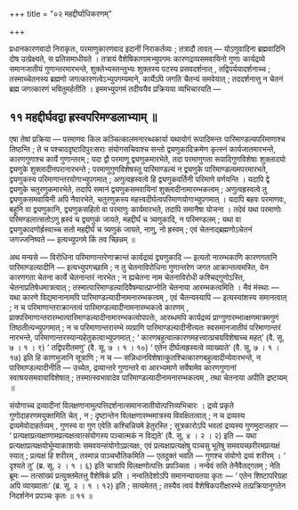 +++
title = "०२ महद्दीर्घाधिकरणम्"

+++

प्रधानकारणवादो निराकृतः, परमाणुकारणवाद इदानीं निराकर्तव्यः ; तत्रादौ तावत् — योऽणुवादिना ब्रह्मवादिनि दोष उत्प्रेक्ष्यते, स प्रतिसमाधीयते । तत्रायं वैशेषिकाणामभ्युपगमः कारणद्रव्यसमवायिनो गुणाः कार्यद्रव्ये समानजातीयं गुणान्तरमारभन्ते, शुक्लेभ्यस्तन्तुभ्यः शुक्लस्य पटस्य प्रसवदर्शनात् , तद्विपर्ययादर्शनाच्च ; तस्माच्चेतनस्य ब्रह्मणो जगत्कारणत्वेऽभ्युपगम्यमाने, कार्येऽपि जगति चैतन्यं समवेयात् ; तददर्शनात्तु न चेतनं ब्रह्म जगत्कारणं भवितुमर्हतीति । इममभ्युपगमं तदीययैव प्रक्रियया व्यभिचारयति —

## ११ महद्दीर्घवद्वा ह्रस्वपरिमण्डलाभ्याम् ॥

एषा तेषां प्रक्रिया — परमाणवः किल कञ्चित्कालमनारब्धकार्या यथायोगं रूपादिमन्तः पारिमाण्डल्यपरिमाणाश्च तिष्ठन्ति ; ते च पश्चाददृष्टादिपुरःसराः संयोगसचिवाश्च सन्तो द्व्यणुकादिक्रमेण कृत्स्नं कार्यजातमारभन्ते, कारणगुणाश्च कार्ये गुणान्तरम् ; यदा द्वौ परमाणू द्व्यणुकमारभेते, तदा परमाणुगता रूपादिगुणविशेषाः शुक्लादयो द्व्यणुके शुक्लादीनपरानारभन्ते ; परमाणुगुणविशेषस्तु पारिमाण्डल्यं न द्व्यणुके पारिमाण्डल्यमपरमारभते, द्व्यणुकस्य परिमाणान्तरयोगाभ्युपगमात् ; अणुत्वह्रस्वत्वे हि द्व्यणुकवर्तिनी परिमाणे वर्णयन्ति । यदापि द्वे द्व्यणुके चतुरणुकमारभेते, तदापि समानं द्व्यणुकसमवायिनां शुक्लादीनामारम्भकत्वम् ; अणुत्वह्रस्वत्वे तु द्व्यणुकसमवायिनी अपि नैवारभेते, चतुरणुकस्य महत्त्वदीर्घत्वपरिमाणयोगाभ्युपगमात् । यदापि बहवः परमाणवः, बहूनि वा द्व्यणुकानि, द्व्यणुकसहितो वा परमाणुः कार्यमारभते, तदापि समानैषा योजना । तदेवं यथा परमाणोः परिमण्डलात्सतोऽणु ह्रस्वं च द्व्यणुकं जायते, महद्दीर्घं च त्र्यणुकादि, न परिमण्डलम् ; यथा वा द्व्यणुकादणोर्ह्रस्वाच्च सतो महद्दीर्घं च त्र्यणुकं जायते, नाणु, नो ह्रस्वम् ; एवं चेतनाद्ब्रह्मणोऽचेतनं जगज्जनिष्यते — इत्यभ्युपगमे किं तव च्छिन्नम् ॥

अथ मन्यसे — विरोधिना परिमाणान्तरेणाक्रान्तं कार्यद्रव्यं द्व्यणुकादि — इत्यतो नारम्भकाणि कारणगतानि पारिमाण्डल्यादीनि — इत्यभ्युपगच्छामि ; न तु चेतनाविरोधिना गुणान्तरेण जगत आक्रान्तत्वमस्ति, येन कारणगता चेतना कार्ये चेतनान्तरं नारभेत ; न ह्यचेतना नाम चेतनाविरोधी कश्चिद्गुणोऽस्ति, चेतनाप्रतिषेधमात्रत्वात् ; तस्मात्पारिमाण्डल्यादिवैषम्यात्प्राप्नोति चेतनाया आरम्भकत्वमिति । मैवं मंस्थाः — यथा कारणे विद्यमानानामपि पारिमाण्डल्यादीनामनारम्भकत्वम् , एवं चैतन्यस्यापि — इत्यस्यांशस्य समानत्वात् ; न च परिमाणान्तराक्रान्तत्वं पारिमाण्डल्यादीनामनारम्भकत्वे कारणम् , प्राक्परिमाणान्तरारम्भात्पारिमाण्डल्यादीनामारम्भकत्वोपपत्तेः, आरब्धमपि कार्यद्रव्यं प्राग्गुणारम्भात्क्षणमात्रमगुणं तिष्ठतीत्यभ्युपगमात् ; न च परिमाणान्तरारम्भे व्यग्राणि पारिमाण्डल्यादीनीत्यतः स्वसमानजातीयं परिमाणान्तरं नारभन्ते, परिमाणान्तरस्यान्यहेतुकत्वाभ्युपगमात् ; ‘ कारणबहुत्वात्कारणमहत्त्वात्प्रचयविशेषाच्च महत्’ (वै. सू. ७ । १ । ९) ‘ तद्विपरीतमणु’ (वै. सू. ७ । १ । १०) ‘ एतेन दीर्घत्वह्रस्वत्वे व्याख्याते’ (वै. सू. ७ । १ । १७) इति हि काणभुजानि सूत्राणि ; न च — सन्निधानविशेषात्कुतश्चित्कारणबहुत्वादीन्येवारभन्ते, न पारिमाण्डल्यादीनीति — उच्येत, द्रव्यान्तरे गुणान्तरे वा आरभ्यमाणे सर्वेषामेव कारणगुणानां स्वाश्रयसमवायाविशेषात् ; तस्मात्स्वभावादेव पारिमाण्डल्यादीनामनारम्भकत्वम् , तथा चेतनाया अपीति द्रष्टव्यम् ॥

संयोगाच्च द्रव्यादीनां विलक्षणानामुत्पत्तिदर्शनात्समानजातीयोत्पत्तिव्यभिचारः । द्रव्ये प्रकृते गुणोदाहरणमयुक्तमिति चेत् , न ; दृष्टान्तेन विलक्षणारम्भमात्रस्य विवक्षितत्वात् ; न च द्रव्यस्य द्रव्यमेवोदाहर्तव्यम् , गुणस्य वा गुण एवेति कश्चिन्नियमे हेतुरस्ति ; सूत्रकारोऽपि भवतां द्रव्यस्य गुणमुदाजहार — ‘ प्रत्यक्षाप्रत्यक्षाणामप्रत्यक्षत्वात्संयोगस्य पञ्चात्मकं न विद्यते’ (वै. सू. ४ । २ । २) इति — यथा प्रत्यक्षाप्रत्यक्षयोर्भूम्याकाशयोः समवयन्संयोगोऽप्रत्यक्षः, एवं प्रत्यक्षाप्रत्यक्षेषु पञ्चसु भूतेषु समवयच्छरीरमप्रत्यक्षं स्यात् ; प्रत्यक्षं हि शरीरम् , तस्मान्न पाञ्चभौतिकमिति — एतदुक्तं भवति — गुणश्च संयोगो द्रव्यं शरीरम् । ‘ दृश्यते तु’ (ब्र. सू. २ । १ । ६) इति चात्रापि विलक्षणोत्पत्तिः प्रपञ्चिता । नन्वेवं सति तेनैवैतद्गतम् ; नेति ब्रूमः — तत्सांख्यं प्रत्युक्तमेतत्तु वैशेषिकं प्रति । नन्वतिदेशोऽपि समानन्यायतया कृतः — ‘ एतेन शिष्टापरिग्रहा अपि व्याख्याताः’ (ब्र. सू. २ । १ । १२) इति ; सत्यमेतत् ; तस्यैव त्वयं वैशेषिकपरीक्षारम्भे तत्प्रक्रियानुगतेन निदर्शनेन प्रपञ्चः कृतः ॥ ११ ॥
